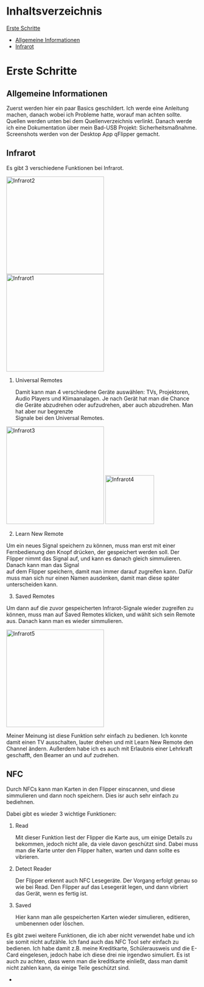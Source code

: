 # Inhaltsverzeichnis
[Erste Schritte](https://github.com/OlivenRitter123/Flipper_EK/blob/main/README.md#erste-schritte)
- [Allgemeine Informationen](https://github.com/OlivenRitter123/Flipper_EK/blob/main/README.md#allgemeine-informationen)
- [Infrarot](https://github.com/OlivenRitter123/Flipper_EK/blob/main/README.md#infrarot)



# Erste Schritte
Allgemeine Informationen
-
Zuerst werden hier ein paar Basics geschildert. Ich werde eine Anleitung machen, danach wobei ich Probleme hatte,  worauf man achten sollte. Quellen werden unten bei dem Quellenverzeichnis verlinkt. Danach werde ich eine Dokumentation über mein Bad-USB Projekt: Sicherheitsmaßnahme. Screenshots werden von der Desktop App qFlipper gemacht.

Infrarot
-

Es gibt 3 verschiedene Funktionen bei Infrarot.

<img width="256" alt="Infrarot2" src="https://github.com/OlivenRitter123/Flipper_EK/assets/126650904/393ec367-70cc-4bff-b2b2-2454fef3eed9">

<img width="256" alt="Infrarot1" src="https://github.com/OlivenRitter123/Flipper_EK/assets/126650904/9a264180-2a3f-4c8b-a744-856501f07dae">

1. Universal Remotes
   
	Damit kann man 4 verschiedene Geräte auswählen: TVs, Projektoren, Audio Players und Klimaanalagen. Je nach Gerät hat man die Chance die Geräte abzudrehen oder aufzudrehen, aber auch abzudrehen. Man hat aber nur begrenzte 		      
  Signale bei den Universal Remotes.

<img width="256" alt="Infrarot3" src="https://github.com/OlivenRitter123/Flipper_EK/assets/126650904/5e054948-0027-4663-8065-6dd653b2d704">

<img width="128" alt="Infrarot4" src="https://github.com/OlivenRitter123/Flipper_EK/assets/126650904/10a55101-abd5-4970-86c0-6c3e24e70bc6">


2. Learn New Remote

  Um ein neues Signal speichern zu können, muss man erst mit einer Fernbedienung den Knopf drücken, der gespeichert werden soll. Der Flipper nimmt das Signal auf, und kann es danach gleich simmulieren. Danach kann man das Signal 	 
  auf dem Flipper speichern, damit man immer darauf zugreifen kann. Dafür muss man sich nur einen Namen ausdenken, damit man diese später unterscheiden kann.

3. Saved Remotes

  Um dann auf die zuvor gespeicherten Infrarot-Signale wieder zugreifen zu können, muss man auf Saved Remotes klicken, und wählt sich sein Remote aus. Danach kann man es wieder simmulieren.
  
  <img width="256" alt="Infrarot5" src="https://github.com/OlivenRitter123/Flipper_EK/assets/126650904/1abf6015-6633-4b20-a8e6-35f24600fd73">

Meiner Meinung ist diese Funktion sehr einfach zu bedienen. Ich konnte damit einen TV ausschalten, lauter drehen und mit Learn New Remote den Channel ändern. Außerdem habe ich es auch mit Erlaubnis einer Lehrkraft geschafft, den Beamer an und auf zudrehen. 


NFC
-
Durch NFCs kann man Karten in den Flipper einscannen, und diese simmulieren und dann noch speichern. Dies isr auch sehr einfach zu bediehnen. 

Dabei gibt es wieder 3 wichtige Funktionen:

1. Read
	
	Mit dieser Funktion liest der Flipper die Karte aus, um einige Details zu bekommen, jedoch nicht alle, da viele davon geschützt sind. Dabei muss man die Karte unter den Flipper halten, warten und dann sollte es vibrieren.

2. Detect Reader
		
	Der Flipper erkennt auch NFC Lesegeräte. Der Vorgang erfolgt genau so wie bei Read. Den Flipper auf das Lesegerät legen, und dann vibriert das Gerät, wenn es fertig ist.

3. Saved

	Hier kann man alle gespeicherten Karten wieder simulieren, editieren, umbenennen oder löschen.
	
Es gibt zwei weitere Funktionen, die ich aber nicht verwendet habe und ich sie somit nicht aufzähle. Ich fand auch das NFC Tool sehr einfach zu bedienen. Ich habe damit z.B. meine Kreditkarte, Schülerausweis und die E-Card eingelesen, jedoch habe ich diese drei nie irgendwo simuliert.
Es ist auch zu achten, dass wenn man die kreditkarte einließt, dass man damit nicht zahlen kann, da einige Teile geschützt sind.



	







-

 
 
	

